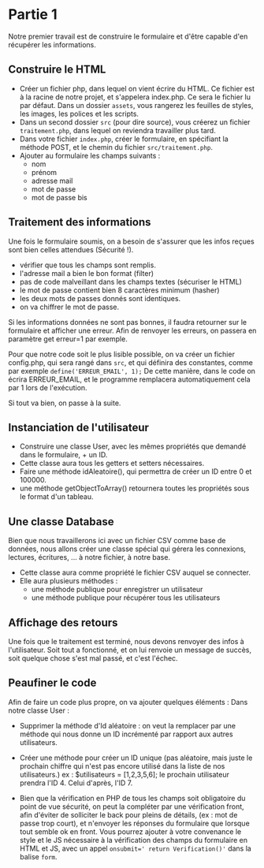 # Partie 1
Notre premier travail est de construire le formulaire et d'être capable d'en récupérer les informations.


## Construire le HTML
- Créer un fichier php, dans lequel on vient écrire du HTML. Ce fichier est à la racine de notre projet, et s'appelera index.php. Ce sera le fichier lu par défaut.
Dans un dossier `assets`, vous rangerez les feuilles de styles, les images, les polices et les scripts.
- Dans un second dossier `src` (pour dire source), vous créerez un fichier `traitement.php`, dans lequel on reviendra travailler plus tard.
- Dans votre fichier `index.php`, créer le formulaire, en spécifiant la méthode POST, et le chemin du fichier `src/traitement.php`.
- Ajouter au formulaire les champs suivants :
  - nom
  - prénom
  - adresse mail
  - mot de passe
  - mot de passe bis

## Traitement des informations
Une fois le formulaire soumis, on a besoin de s'assurer que les infos reçues sont bien celles attendues (Sécurité !).
- vérifier que tous les champs sont remplis.
- l'adresse mail a bien le bon format (filter)
- pas de code malveillant dans les champs textes (sécuriser le HTML)
- le mot de passe contient bien 8 caractères minimum (hasher)
- les deux mots de passes donnés sont identiques.
- on va chiffrer le mot de passe.

Si les informations données ne sont pas bonnes, il faudra retourner sur le formulaire et afficher une erreur. Afin de renvoyer les erreurs, on passera en paramètre get erreur=1 par exemple.

Pour que notre code soit le plus lisible possible, on va créer un fichier config.php, qui sera rangé dans `src`, et qui définira des constantes, comme par exemple `define('ERREUR_EMAIL', 1);`
De cette manière, dans le code on écrira ERREUR_EMAIL, et le programme remplacera automatiquement cela par 1 lors de l'exécution.

Si tout va bien, on passe à la suite.

## Instanciation de l'utilisateur
- Construire une classe User, avec les mêmes propriétés que demandé dans le formulaire, + un ID.
- Cette classe aura tous les getters et setters nécessaires.
- Faire une méthode idAleatoire(), qui permettra de créer un ID entre 0 et 100000.
- une méthode getObjectToArray() retournera toutes les propriétés sous le format d'un tableau.

## Une classe Database
Bien que nous travaillerons ici avec un fichier CSV comme base de données, nous allons créer une classe spécial qui gérera les connexions, lectures, écritures, ... à notre fichier, à notre base.
- Cette classe aura comme propriété le fichier CSV auquel se connecter.
- Elle aura plusieurs méthodes :
  - une méthode publique pour enregistrer un utilisateur
  - une méthode publique pour récupérer tous les utilisateurs

## Affichage des retours
Une fois que le traitement est terminé, nous devons renvoyer des infos à l'utilisateur. Soit tout a fonctionné, et on lui renvoie un message de succès, soit quelque chose s'est mal passé, et c'est l'échec.

## Peaufiner le code
Afin de faire un code plus propre, on va ajouter quelques éléments :
Dans notre classe User :
- Supprimer la méthode d'Id aléatoire : on veut la remplacer par une méthode qui nous donne un ID incrémenté par rapport aux autres utilisateurs.
- Créer une méthode pour créer un ID unique (pas aléatoire, mais juste le prochain chiffre qui n'est pas encore utilisé dans la liste de nos utilisateurs.) ex : $utilisateurs = [1,2,3,5,6]; le prochain utilisateur prendra l'ID 4. Celui d'après, l'ID 7.

- Bien que la vérification en PHP de tous les champs soit obligatoire du point de vue sécurité, on peut la compléter par une vérification front, afin d'éviter de solliciter le back pour pleins de détails, (ex : mot de passe trop court), et n'envoyer les réponses du formulaire que lorsque tout semble ok en front. Vous pourrez ajouter à votre convenance le style et le JS nécessaire à la vérification des champs du formulaire en HTML et JS, avec un appel `onsubmit=' return Verification()'` dans la balise `form`.
